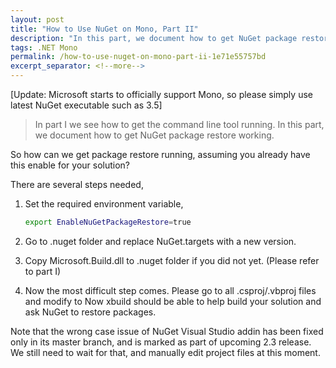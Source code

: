 ```yaml
---
layout: post
title: "How to Use NuGet on Mono, Part II"
description: "In this part, we document how to get NuGet package restore working."
tags: .NET Mono
permalink: /how-to-use-nuget-on-mono-part-ii-1e71e55757bd
excerpt_separator: <!--more-->
---
```

[Update: Microsoft starts to officially support Mono, so please simply use latest NuGet executable such as 3.5]

> In part I we see how to get the command line tool running. In this part, we document how to get NuGet package restore working.

So how can we get package restore running, assuming you already have this enable for your solution?
<!--more-->

There are several steps needed,

1. Set the required environment variable,

   ``` bash
   export EnableNuGetPackageRestore=true
   ```

1. Go to .nuget folder and replace NuGet.targets with a new version.
1. Copy Microsoft.Build.dll to .nuget folder if you did not yet. (Please refer to part I)
1. Now the most difficult step comes. Please go to all .csproj/.vbproj files and modify
to
Now xbuild should be able to help build your solution and ask NuGet to restore packages.

Note that the wrong case issue of NuGet Visual Studio addin has been fixed only in its master branch, and is marked as part of upcoming 2.3 release. We still need to wait for that, and manually edit project files at this moment.
